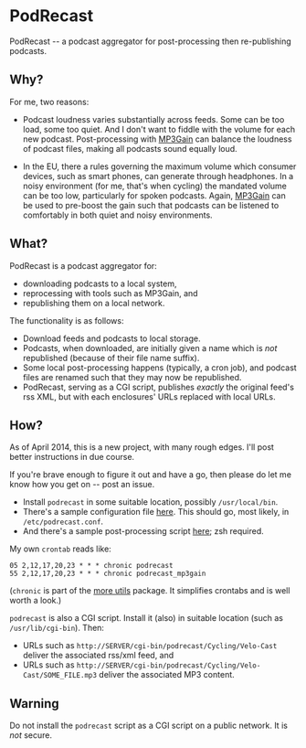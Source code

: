 PodRecast
=========

PodRecast -- a podcast aggregator for post-processing then re-publishing podcasts.

## Why?

For me, two reasons:

- Podcast loudness varies substantially across feeds.  Some can be too
  load, some too quiet.  And I don't want to fiddle with the
  volume for each new podcast.  Post-processing with
  [MP3Gain](http://mp3gain.sourceforge.net/) can balance the
  loudness of podcast files, making all podcasts sound equally loud.

- In the EU, there a rules governing the maximum volume which consumer
  devices, such as smart phones, can generate through headphones.  In a noisy
  environment (for me, that's when cycling) the mandated volume can be too
  low, particularly for spoken podcasts.  Again,
  [MP3Gain](http://mp3gain.sourceforge.net/) can be used to pre-boost the
  gain such that podcasts can be listened to comfortably in both quiet and noisy
  environments.

## What?

PodRecast is a podcast aggregator for:

- downloading podcasts to a local system,
- reprocessing with tools such as MP3Gain, and
- republishing them on a local network.

The functionality is as follows:

- Download feeds and podcasts to local storage.
- Podcasts, when downloaded, are initially given a name which is *not*
  republished (because of their file name suffix).
- Some local post-processing happens (typically, a cron job), and podcast files
  are renamed such that they may now be republished.
- PodRecast, serving as a CGI script, publishes *exactly* the original feed's rss XML, but with each
  enclosures' URLs replaced with local URLs.

## How?

As of April 2014, this is a new project, with many rough edges.  I'll post
better instructions in due course.

If you're brave enough to figure it out and have a go, then please
do let me know how you get on -- post an issue.

- Install `podrecast` in some suitable location, possibly `/usr/local/bin`.
- There's a sample configuration file [here](https://github.com/smblott-github/podrecast/blob/master/sample/repodcast.conf).  This should go, most likely, in `/etc/podrecast.conf`.
- And there's a sample post-processing script [here](https://github.com/smblott-github/podrecast/blob/master/script/podrecast_mp3gain); zsh required.

My own `crontab` reads like:

    05 2,12,17,20,23 * * * chronic podrecast
    55 2,12,17,20,23 * * * chronic podrecast_mp3gain

(`chronic` is part of the [more utils](https://github.com/madx/moreutils)
package.  It simplifies crontabs and is well worth a look.)

`podrecast` is also a CGI script. Install it (also) in suitable location
(such as `/usr/lib/cgi-bin`). Then:

- URLs such as `http://SERVER/cgi-bin/podrecast/Cycling/Velo-Cast` deliver the
  associated rss/xml feed, and
- URLs such as `http://SERVER/cgi-bin/podrecast/Cycling/Velo-Cast/SOME_FILE.mp3`
  deliver the associated MP3 content.

## Warning

Do not install the `podrecast` script as a CGI script on a public network. It
is *not* secure.
